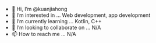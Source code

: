- 👋 Hi, I’m @kuanjiahong
- 👀 I’m interested in ... Web development, app development
- 🌱 I’m currently learning ... Kotlin, C++
- 💞️ I’m looking to collaborate on ... N/A
- 📫 How to reach me ... N/A

<!---
kuanjiahong/kuanjiahong is a ✨ special ✨ repository because its `README.md` (this file) appears on your GitHub profile.
You can click the Preview link to take a look at your changes.
--->
